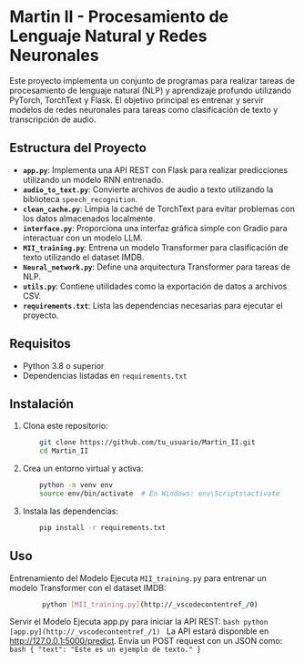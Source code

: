 # Martin II - Procesamiento de Lenguaje Natural y Redes Neuronales

Este proyecto implementa un conjunto de programas para realizar tareas de procesamiento de lenguaje natural (NLP) y aprendizaje profundo utilizando PyTorch, TorchText y Flask. El objetivo principal es entrenar y servir modelos de redes neuronales para tareas como clasificación de texto y transcripción de audio.

## Estructura del Proyecto

- **`app.py`**: Implementa una API REST con Flask para realizar predicciones utilizando un modelo RNN entrenado.
- **`audio_to_text.py`**: Convierte archivos de audio a texto utilizando la biblioteca `speech_recognition`.
- **`clean_cache.py`**: Limpia la caché de TorchText para evitar problemas con los datos almacenados localmente.
- **`interface.py`**: Proporciona una interfaz gráfica simple con Gradio para interactuar con un modelo LLM.
- **`MII_training.py`**: Entrena un modelo Transformer para clasificación de texto utilizando el dataset IMDB.
- **`Neural_network.py`**: Define una arquitectura Transformer para tareas de NLP.
- **`utils.py`**: Contiene utilidades como la exportación de datos a archivos CSV.
- **`requirements.txt`**: Lista las dependencias necesarias para ejecutar el proyecto.

## Requisitos

- Python 3.8 o superior
- Dependencias listadas en `requirements.txt`

## Instalación

1. Clona este repositorio:

    ```bash
        git clone https://github.com/tu_usuario/Martin_II.git
        cd Martin_II
    ```
2. Crea un entorno virtual y activa:

    ```bash
        python -m venv env
        source env/bin/activate  # En Windows: env\Scripts\activate
    ```
3. Instala las dependencias:
    ```bash
        pip install -r requirements.txt
    ```
## Uso
Entrenamiento del Modelo
Ejecuta ```MII_training.p```y para entrenar un modelo Transformer con el dataset IMDB:

```bash
        python [MII_training.py](http://_vscodecontentref_/0)
```
Servir el Modelo
Ejecuta app.py para iniciar la API REST:
    ```bash
            python [app.py](http://_vscodecontentref_/1)
    ```
La API estará disponible en http://127.0.0.1:5000/predict. Envía un POST request con un JSON como:
    ```bash
        {
            "text": "Este es un ejemplo de texto."
        }
    ```
    
